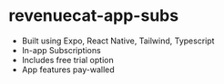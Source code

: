 # revenuecat-app-subs

- Built using Expo, React Native, Tailwind, Typescript
- In-app Subscriptions
- Includes free trial option
- App features pay-walled
